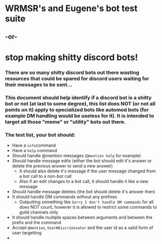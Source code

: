 # WRMSR's and Eugene's bot test suite
## -or-
# stop making shitty discord bots!

### There are so many shitty discord bots out there wasting resources that could be spared for discord users waiting for their messages to be sent...
### This document should help identify if a discord bot is a shitty bot or not (at last to some degree), this list does NOT (or not all points on it) apply to specialized bots like automod bots (for example DM handling would be useless for it). It is intended to target all those "meme" or "utility" bots out there.

### The test list, your bot should:
 - Have a `info`command
 - Have a `help` command
 - Should handle @mention messages (`@mention help` for example)
 - Should handle message edits (either the bot should edit it's answer or delete the previous answer to send a new answer)
   * It should also delete it's message if the user message changed from a bot call to a non-bot call
   * Also if an edit changes to a bot call, it should handle it like a new message
 - Should handle message deletes (the bot should delete it's answer then)
 - It should handle DM commands without any prefixes
    * Outputting something like `Sorry I don't handle DM commands` for all does NOT count, however it is allowed to restrict some commands to guild channels only
 - It should handle multiple spaces between arguments and between the prefix and the command
 - Accept `@mention`, `User#Discriminator` and the user id as a valid form of user targetting
 - 
